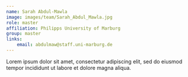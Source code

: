 ```yaml
---
name: Sarah Abdul-Mawla
image: images/team/Sarah_Abdul_Mawla.jpg
role: master
affiliation: Philipps University of Marburg
group: master
links:
    email: abdulmaw@staff.uni-marburg.de
---
```


Lorem ipsum dolor sit amet, consectetur adipiscing elit, sed do eiusmod tempor incididunt ut labore et dolore magna aliqua.
